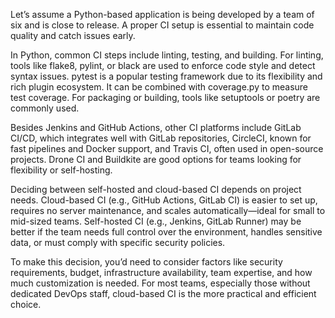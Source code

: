 Let’s assume a Python-based application is being developed by a team of six and is close to release. A proper CI setup is essential to maintain code quality and catch issues early.

In Python, common CI steps include linting, testing, and building. For linting, tools like flake8, pylint, or black are used to enforce code style and detect syntax issues. pytest is a popular testing framework due to its flexibility and rich plugin ecosystem. It can be combined with coverage.py to measure test coverage. For packaging or building, tools like setuptools or poetry are commonly used.

Besides Jenkins and GitHub Actions, other CI platforms include GitLab CI/CD, which integrates well with GitLab repositories, CircleCI, known for fast pipelines and Docker support, and Travis CI, often used in open-source projects. Drone CI and Buildkite are good options for teams looking for flexibility or self-hosting.

Deciding between self-hosted and cloud-based CI depends on project needs. Cloud-based CI (e.g., GitHub Actions, GitLab CI) is easier to set up, requires no server maintenance, and scales automatically—ideal for small to mid-sized teams. Self-hosted CI (e.g., Jenkins, GitLab Runner) may be better if the team needs full control over the environment, handles sensitive data, or must comply with specific security policies.

To make this decision, you’d need to consider factors like security requirements, budget, infrastructure availability, team expertise, and how much customization is needed. For most teams, especially those without dedicated DevOps staff, cloud-based CI is the more practical and efficient choice.
